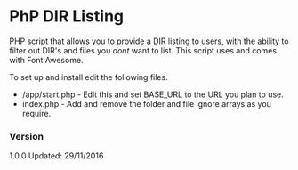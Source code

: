 # PhP DIR Listing

PHP script that allows you to provide a DIR listing to users, with the ability to filter out DIR's and files you *dont* want to list. This script uses and comes with Font Awesome. 

To set up and install edit the following files. 
 - /app/start.php - Edit this and set BASE_URL to the URL you plan to use.
 - index.php - Add and remove the folder and file ignore arrays as you require.

### Version
1.0.0 Updated: 29/11/2016
